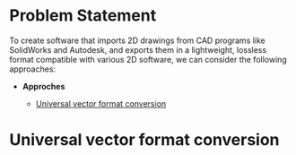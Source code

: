 # Problem Statement
To create software that imports 2D drawings from CAD programs like SolidWorks and Autodesk, and exports them in a lightweight, lossless format compatible with various 2D software, we can consider the following approaches:


- **Approches**

  - [Universal vector format conversion](#Universal-vector-format-conversion)


# Universal vector format conversion
